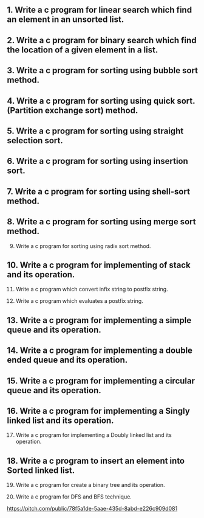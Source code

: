 ## 1. Write a c program for linear search which find an element in an unsorted list.

## 2. Write a c program for binary search which find the location of a given element in a list.

## 3. Write a c program for sorting using bubble sort method.

## 4. Write a c program for sorting using quick sort. (Partition exchange sort) method.

## 5. Write a c program for sorting using straight selection sort.

## 6. Write a c program for sorting using insertion sort.

## 7. Write a c program for sorting using shell-sort method.

## 8. Write a c program for sorting using merge sort method.

9. Write a c program for sorting using radix sort method.

## 10. Write a c program for implementing of stack and its operation.

11. Write a c program which convert infix string to postfix string.

12. Write a c program which evaluates a postfix string.

## 13. Write a c program for implementing a simple queue and its operation.

## 14. Write a c program for implementing a double ended queue and its operation.

## 15. Write a c program for implementing a circular queue and its operation.

## 16. Write a c program for implementing a Singly linked list and its operation.

17. Write a c program for implementing a Doubly linked list and its operation.

## 18. Write a c program to insert an element into Sorted linked list.

19. Write a c program for create a binary tree and its operation.

20. Write a c program for DFS and BFS technique.

https://pitch.com/public/78f5a1de-5aae-435d-8abd-e226c909d081
